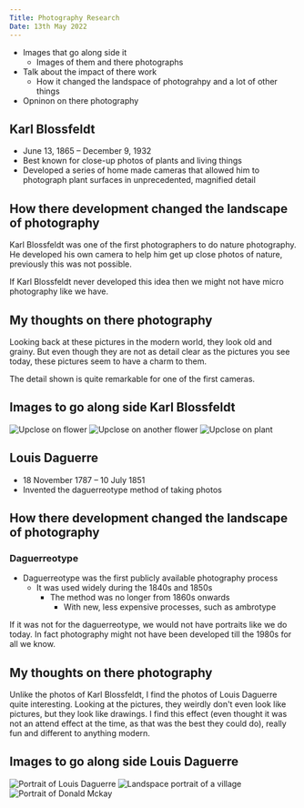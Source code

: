 ```yaml
---
Title: Photography Research
Date: 13th May 2022
---
```

* Images that go along side it
    * Images of them and there photographs
* Talk about the impact of there work
    * How it changed the landspace of photograhpy and a lot of other things
* Opninon on there photography

## Karl Blossfeldt
* June 13, 1865 – December 9, 1932
* Best known for close-up photos of plants and living things
* Developed a series of home made cameras that allowed him to photograph plant
surfaces in unprecedented, magnified detail

## How there development changed the landscape of photography
Karl Blossfeldt was one of the first photographers to do nature photography. He
developed his own camera to help him get up close photos of nature, previously
this was not possible.

If Karl Blossfeldt never developed this idea then we might not have micro
photography like we have.

## My thoughts on there photography
Looking back at these pictures in the modern world, they look old and grainy.
But even though they are not as detail clear as the pictures you see today,
these pictures seem to have a charm to them.

The detail shown is quite remarkable for one of the first cameras.
## Images to go along side Karl Blossfeldt
![Upclose on flower](https://i.guim.co.uk/img/static/sys-images/Guardian/Pix/pictures/2013/4/16/1366106430377/Passion-Flower---bud-003.jpg?width=300&quality=85&auto=format&fit=max&s=dd54302672d9d2d7bc64c1c200e24f5f)
![Upclose on another flower](https://i.guim.co.uk/img/static/sys-images/Guardian/Pix/pictures/2013/4/16/1366106445236/Manna-Ash---blossom-bud-o-009.jpg?width=300&quality=85&auto=format&fit=max&s=bbc16850ca867845e5119c6df85ced88)
![Upclose on plant](https://i.guim.co.uk/img/static/sys-images/Guardian/Pix/pictures/2013/4/16/1366106424774/Aristolochia-Birthwort----001.jpg?width=300&quality=85&auto=format&fit=max&s=346de5c1fcd6f9008c1bd8e12f49c1ff)

## Louis Daguerre
* 18 November 1787 – 10 July 1851
* Invented the daguerreotype method of taking photos
## How there development changed the landscape of photography
### Daguerreotype
* Daguerreotype was the first publicly available photography process
    * It was used widely during the 1840s and 1850s
        * The method was no longer from 1860s onwards
            * With new, less expensive processes, such as ambrotype

If it was not for the daguerreotype, we would not have portraits like we do today.
In fact photography might not have been developed till the 1980s for all we know.
## My thoughts on there photography
Unlike the photos of Karl Blossfeldt, I find the photos of Louis Daguerre quite
interesting. Looking at the pictures, they weirdly don't even look like
pictures, but they look like drawings. I find this effect (even thought it was
not an attend effect at the time, as that was the best they could do), really
fun and different to anything modern.
## Images to go along side Louis Daguerre
![Portrait of Louis Daguerre](https://media.gettyimages.com/photos/louisjacquesmand-daguerre-circa-1844-artist-unknown-picture-id1268490434?k=20&m=1268490434&s=612x612&w=0&h=_XGclcnTSaE3jUz0UFjiLDtrq7oKSJdKE32lohcVXg8=)
![Landspace portrait of a village](https://media.gettyimages.com/photos/jacques-louis-daguerre-boulevard-du-temple-paris-thought-to-be-the-picture-id544048400?k=20&m=544048400&s=612x612&w=0&h=Xc45MF3Xg2TDhxh8yfDvzQZ2hw683OOeuJJQ_WqbUfI=)
![Portrait of Donald Mckay](https://media.gettyimages.com/photos/donald-mckay-ca-185055-daguerreotype-216-x-165cm-photographs-albert-picture-id1296585784?k=20&m=1296585784&s=612x612&w=0&h=ZYmmkMqgKxu2dialSry2AMxJZJydQ7Yel9e_ua0Ci6U=)
